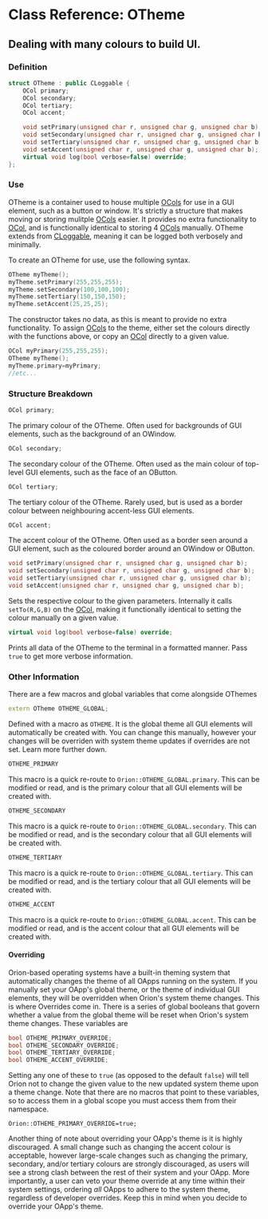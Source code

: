 # Class Reference: OTheme
## Dealing with many colours to build UI.

### Definition
```cpp
struct OTheme : public CLoggable {
	OCol primary;
	OCol secondary;
	OCol tertiary;
	OCol accent;

	void setPrimary(unsigned char r, unsigned char g, unsigned char b);
	void setSecondary(unsigned char r, unsigned char g, unsigned char b);
	void setTertiary(unsigned char r, unsigned char g, unsigned char b);
	void setAccent(unsigned char r, unsigned char g, unsigned char b);
	virtual void log(bool verbose=false) override;
};
```

### Use
OTheme is a container used to house multiple [OCols](https://github.com/RosettaHS/OKit/blob/main/docs/Class%20Reference/OCol.md) for use in a GUI element, such as a button or window.
It's strictly a structure that makes moving or storing mulitple [OCols](https://github.com/RosettaHS/OKit/blob/main/docs/Class%20Reference/OCol.md) easier. It provides no extra functionality to [OCol]((https://github.com/RosettaHS/OKit/blob/main/docs/Class%20Reference/OCol.md)), and is functionally identical to storing 4 [OCols](https://github.com/RosettaHS/OKit/blob/main/docs/Class%20Reference/OCol.md) manually.
OTheme extends from [CLoggable](https://github.com/RosettaHS/OKit/blob/main/docs/Class%20Reference/Control%20Classes/CLoggable.md), meaning it can be logged both verbosely and minimally.

To create an OTheme for use, use the following syntax.
```cpp
OTheme myTheme();
myTheme.setPrimary(255,255,255);
myTheme.setSecondary(100,100,100);
myTheme.setTertiary(150,150,150);
myTheme.setAccent(25,25,25);
```
The constructor takes no data, as this is meant to provide no extra functionality.
To assign [OCols](https://github.com/RosettaHS/OKit/blob/main/docs/Class%20Reference/OCol.md) to the theme, either set the colours directly with the functions above, or copy an [OCol]((https://github.com/RosettaHS/OKit/blob/main/docs/Class%20Reference/OCol.md)) directly to a given value.
```cpp
OCol myPrimary(255,255,255);
OTheme myTheme();
myTheme.primary=myPrimary;
//etc...
```

### Structure Breakdown
```cpp
OCol primary;
```
The primary colour of the OTheme. Often used for backgrounds of GUI elements, such as the background of an OWindow.
```cpp
OCol secondary;
```
The secondary colour of the OTheme. Often used as the main colour of top-level GUI elements, such as the face of an OButton.
```cpp
OCol tertiary;
```
The tertiary colour of the OTheme. Rarely used, but is used as a border colour between neighbouring accent-less GUI elements.
```cpp
OCol accent;
```
The accent colour of the OTheme. Often used as a border seen around a GUI element, such as the coloured border around an OWindow or OButton.
```cpp
void setPrimary(unsigned char r, unsigned char g, unsigned char b);
void setSecondary(unsigned char r, unsigned char g, unsigned char b);
void setTertiary(unsigned char r, unsigned char g, unsigned char b);
void setAccent(unsigned char r, unsigned char g, unsigned char b);
```
Sets the respective colour to the given parameters. Internally it calls `setTo(R,G,B)` on the [OCol](https://github.com/RosettaHS/OKit/blob/main/docs/Class%20Reference/OCol.md), making it functionally identical to setting the colour manually on a given value.
```cpp
virtual void log(bool verbose=false) override;
```
Prints all data of the OTheme to the terminal in a formatted manner. Pass `true` to get more verbose information.

### Other Information
There are a few macros and global variables that come alongside OThemes
```cpp
extern OTheme OTHEME_GLOBAL;
```
Defined with a macro as `OTHEME`. It is the global theme all GUI elements will automatically be created with.
You can change this manually, however your changes will be overriden with system theme updates if overrides are not set. Learn more further down.
```cpp
OTHEME_PRIMARY
```
This macro is a quick re-route to `Orion::OTHEME_GLOBAL.primary`. This can be modified or read, and is the primary colour that all GUI elements will be created with.
```cpp
OTHEME_SECONDARY
```
This macro is a quick re-route to `Orion::OTHEME_GLOBAL.secondary`. This can be modified or read, and is the secondary colour that all GUI elements will be created with.
```cpp
OTHEME_TERTIARY
```
This macro is a quick re-route to `Orion::OTHEME_GLOBAL.tertiary`. This can be modified or read, and is the tertiary colour that all GUI elements will be created with.
```cpp
OTHEME_ACCENT
```
This macro is a quick re-route to `Orion::OTHEME_GLOBAL.accent`. This can be modified or read, and is the accent colour that all GUI elements will be created with.

#### Overriding
Orion-based operating systems have a built-in theming system that automatically changes the theme of all OApps running on the system.
If you manually set your OApp's global theme, or the theme of individual GUI elements, they will be overridden when Orion's system theme changes.
This is where Overrides come in. There is a series of global booleans that govern whether a value from the global theme will be reset when Orion's system theme changes.
These variables are
```cpp
bool OTHEME_PRIMARY_OVERRIDE;
bool OTHEME_SECONDARY_OVERRIDE;
bool OTHEME_TERTIARY_OVERRIDE;
bool OTHEME_ACCENT_OVERRIDE;
```
Setting any one of these to `true` (as opposed to the default `false`) will tell Orion not to change the given value to the new updated system theme upon a theme change.
Note that there are no macros that point to these variables, so to access them in a global scope you must access them from their namespace.
```
Orion::OTHEME_PRIMARY_OVERRIDE=true;
```

Another thing of note about overriding your OApp's theme is it is highly discouraged. A small change such as changing the accent colour is acceptable,
however large-scale changes such as changing the primary, secondary, and/or tertiary colours are strongly discouraged, as users will see a strong clash between the rest of their system and your OApp.
More importantly, a user can veto your theme override at any time within their system settings, ordering *all* OApps to adhere to the system theme, regardless of developer overrides.
Keep this in mind when you decide to override your OApp's theme.
